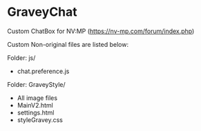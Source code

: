 # GraveyChat

Custom ChatBox for NV:MP (https://nv-mp.com/forum/index.php)

Custom Non-original files are listed below:

Folder: js/
* chat.preference.js
	
Folder: GraveyStyle/
* All image files
* MainV2.html
* settings.html
* styleGravey.css
